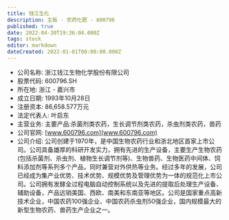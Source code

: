 ```yaml
---
title: 钱江生化
description: 主板 - 农药化肥 - 600796
published: true
date: 2022-04-30T19:36:04.000Z
tags: stock
editor: markdown
dateCreated: 2022-01-01T00:00:00.000Z
---
```


- 公司名称: 浙江钱江生物化学股份有限公司
- 股票代码: 600796.SH
- 所在地: 浙江 - 嘉兴市
- 成立日期: 1993年10月28日
- 注册资本: 86,658.577万元
- 法定代表人: 叶启东
- 主营业务: 主要产品:杀菌剂类农药，生长调节剂类农药，杀虫剂类农药，兽药
- 公司官网: [www.600796.com](www.600796.com)
- 公司介绍: 公司创建于1970年，是中国生物农药行业和浙北地区首家上市公司。公司具备雄厚的科研开发实力，拥有先进的生产设备，主要生产生物农药(包括杀菌剂、杀虫剂、植物生长调节剂等)、生物兽药、生物医药中间体、饲料添加剂等系列多个产品，同时兼营对外供热等业务。经过多年的发展，公司已经成为集产业优势、技术优势、规模优势及管理优势为一体的规范化上市公司。公司拥有发酵全过程电脑自动控制系统以及先进的提取后处理生产设备、辅助设备，产品远销美国、西欧、南美和东南亚等地区。公司是国家重点高新技术企业，中国农药100强企业、中国农药杀虫剂50强企业，国内规模最大的新型生物农药、兽药生产企业之一。


